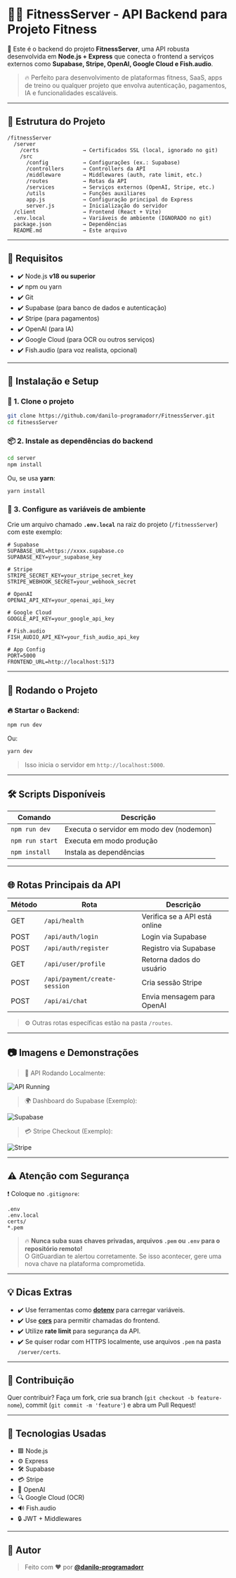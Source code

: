
# 🏋️‍♂️ **FitnessServer - API Backend para Projeto Fitness**

🚀 Este é o backend do projeto **FitnessServer**, uma API robusta desenvolvida em **Node.js + Express** que conecta o frontend a serviços externos como **Supabase, Stripe, OpenAI, Google Cloud e Fish.audio**. 

> 🔥 Perfeito para desenvolvimento de plataformas fitness, SaaS, apps de treino ou qualquer projeto que envolva autenticação, pagamentos, IA e funcionalidades escaláveis.

---

## 📁 **Estrutura do Projeto**

```
/fitnessServer
  /server
    /certs              → Certificados SSL (local, ignorado no git)
    /src
      /config           → Configurações (ex.: Supabase)
      /controllers      → Controllers da API
      /middleware       → Middlewares (auth, rate limit, etc.)
      /routes           → Rotas da API
      /services         → Serviços externos (OpenAI, Stripe, etc.)
      /utils            → Funções auxiliares
      app.js            → Configuração principal do Express
      server.js         → Inicialização do servidor
  /client               → Frontend (React + Vite)
  .env.local            → Variáveis de ambiente (IGNORADO no git)
  package.json          → Dependências
  README.md             → Este arquivo
```

---

## 🔑 **Requisitos**

- ✔️ Node.js **v18 ou superior**  
- ✔️ npm ou yarn  
- ✔️ Git  
- ✔️ Supabase (para banco de dados e autenticação)  
- ✔️ Stripe (para pagamentos)  
- ✔️ OpenAI (para IA)  
- ✔️ Google Cloud (para OCR ou outros serviços)  
- ✔️ Fish.audio (para voz realista, opcional)  

---

## 🧠 **Instalação e Setup**

### 🚥 1. Clone o projeto

```bash
git clone https://github.com/danilo-programadorr/FitnessServer.git
cd fitnessServer
```

### 📦 2. Instale as dependências do backend

```bash
cd server
npm install
```

Ou, se usa **yarn**:

```bash
yarn install
```

### 🎯 3. Configure as variáveis de ambiente

Crie um arquivo chamado **`.env.local`** na raiz do projeto (`/fitnessServer`) com este exemplo:

```env
# Supabase
SUPABASE_URL=https://xxxx.supabase.co
SUPABASE_KEY=your_supabase_key

# Stripe
STRIPE_SECRET_KEY=your_stripe_secret_key
STRIPE_WEBHOOK_SECRET=your_webhook_secret

# OpenAI
OPENAI_API_KEY=your_openai_api_key

# Google Cloud
GOOGLE_API_KEY=your_google_api_key

# Fish.audio
FISH_AUDIO_API_KEY=your_fish_audio_api_key

# App Config
PORT=5000
FRONTEND_URL=http://localhost:5173
```

---

## 🚀 **Rodando o Projeto**

### 🔥 Startar o Backend:

```bash
npm run dev
```

Ou:

```bash
yarn dev
```

> Isso inicia o servidor em `http://localhost:5000`.

---

## 🛠️ **Scripts Disponíveis**

| Comando           | Descrição                           |
|-------------------|-------------------------------------|
| `npm run dev`     | Executa o servidor em modo dev (nodemon) |
| `npm run start`   | Executa em modo produção           |
| `npm install`     | Instala as dependências            |

---

## 🌐 **Rotas Principais da API**

| Método | Rota                | Descrição                      |
|--------|----------------------|--------------------------------|
| GET    | `/api/health`        | Verifica se a API está online |
| POST   | `/api/auth/login`    | Login via Supabase            |
| POST   | `/api/auth/register` | Registro via Supabase         |
| GET    | `/api/user/profile`  | Retorna dados do usuário      |
| POST   | `/api/payment/create-session` | Cria sessão Stripe  |
| POST   | `/api/ai/chat`       | Envia mensagem para OpenAI    |

> ⚙️ Outras rotas específicas estão na pasta `/routes`.

---

## 📷 **Imagens e Demonstrações**

> 🧠 API Rodando Localmente:

![API Running](https://i.imgur.com/2uWfLPv.png)

> 🌍 Dashboard do Supabase (Exemplo):

![Supabase](https://i.imgur.com/da3zTrN.png)

> 💳 Stripe Checkout (Exemplo):

![Stripe](https://i.imgur.com/Mi64N4A.png)

---

## ⚠️ **Atenção com Segurança**

❗️ Coloque no `.gitignore`:

```gitignore
.env
.env.local
certs/
*.pem
```

> 🔥 **Nunca suba suas chaves privadas, arquivos `.pem` ou `.env` para o repositório remoto!**  
O GitGuardian te alertou corretamente. Se isso acontecer, gere uma nova chave na plataforma comprometida.

---

## 💡 **Dicas Extras**

- ✔️ Use ferramentas como **[dotenv](https://www.npmjs.com/package/dotenv)** para carregar variáveis.
- ✔️ Use **[cors](https://www.npmjs.com/package/cors)** para permitir chamadas do frontend.
- ✔️ Utilize **rate limit** para segurança da API.
- ✔️ Se quiser rodar com HTTPS localmente, use arquivos `.pem` na pasta `/server/certs`.

---

## 🤝 **Contribuição**

Quer contribuir? Faça um fork, crie sua branch (`git checkout -b feature-nome`), commit (`git commit -m 'feature'`) e abra um Pull Request!

---

## 🧠 **Tecnologias Usadas**

- 🟩 Node.js
- ⚙️ Express
- 🛠️ Supabase
- 💳 Stripe
- 🧠 OpenAI
- 🔍 Google Cloud (OCR)
- 🔊 Fish.audio
- 🔒 JWT + Middlewares

---

## 🚀 **Autor**

> Feito com ❤️ por **[@danilo-programadorr](https://github.com/seuGithub)**

